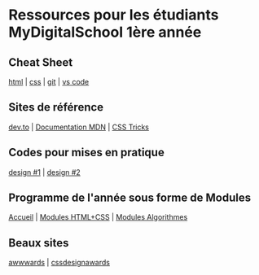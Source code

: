 # Ressources pour les étudiants MyDigitalSchool 1ère année

## Cheat Sheet

[html](cheat_sheets/balises.html) | [css](cheat_sheets/styles.css) | [git](cheat_sheets/git.sh) | [vs code](cheat_sheets/vscode.md)

## Sites de référence

[dev.to](https://dev.to/) | [Documentation MDN](https://developer.mozilla.org/fr/) | [CSS Tricks](https://css-tricks.com/)

## Codes pour mises en pratique

[design #1](codes/html/design_1/) | [design #2](codes/html/design_2/)

## Programme de l'année sous forme de Modules 

[Accueil](https://optimistic-williams-9ca19e.netlify.app/) | [Modules HTML+CSS](public/index.html) | [Modules Algorithmes](public/algorithmes.html)

## Beaux sites

[awwwards](https://www.awwwards.com/) | [cssdesignawards](https://cssdesignawards.com/)
